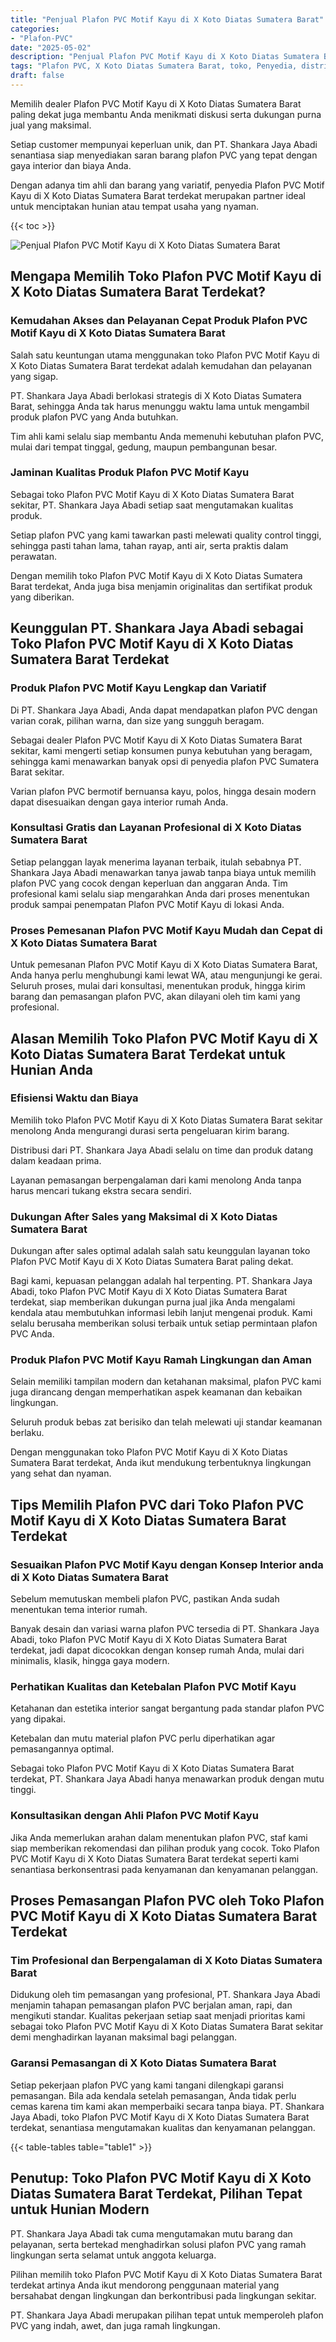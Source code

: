 ```yaml
---
title: "Penjual Plafon PVC Motif Kayu di X Koto Diatas Sumatera Barat"
categories: 
- "Plafon-PVC"
date: "2025-05-02"
description: "Penjual Plafon PVC Motif Kayu di X Koto Diatas Sumatera Barat bagi rumah, kantor, serta toko. Produk terbaik, beragam motif, variasi warna menarik, dengan servis penempatan oleh teknisi berpengalaman serta garansi resmi!|Layanan penjualan Plafon PVC Motif Kayu di X Koto Diatas Sumatera Barat untuk keperluan hunian, kantor, atau toko, beserta material unggulan dan instalasi oleh tim profesional dan jaminan resmi.|Solusi Plafon PVC Motif Kayu di X Koto Diatas Sumatera Barat yang andal untuk rumah, perkantoran, dan toko, dengan material berkualitas dan penempatan oleh teknisi profesional dan jaminan resmi.|Penjualan Plafon PVC Motif Kayu di X Koto Diatas Sumatera Barat bagi tempat tinggal, office, serta ritel, dengan material terbaik dan instalasi oleh tenaga ahli berpengalaman, disertai dengan garansi resmi.}"
tags: "Plafon PVC, X Koto Diatas Sumatera Barat, toko, Penyedia, distributor"
draft: false
---
```


Memilih dealer Plafon PVC Motif Kayu di X Koto Diatas Sumatera Barat paling dekat juga membantu Anda menikmati diskusi serta dukungan purna jual yang maksimal.

Setiap customer mempunyai keperluan unik, dan PT. Shankara Jaya Abadi senantiasa siap menyediakan saran barang plafon PVC yang tepat dengan gaya interior dan biaya Anda.

Dengan adanya tim ahli dan barang yang variatif, penyedia Plafon PVC Motif Kayu di X Koto Diatas Sumatera Barat terdekat merupakan partner ideal untuk menciptakan hunian atau tempat usaha yang nyaman.

{{< toc >}}

![Penjual Plafon PVC Motif Kayu di X Koto Diatas Sumatera Barat](/images/Plafon-PVC/Penjual-Plafon-PVC-Motif-Kayu-di-X-Koto-Diatas-Sumatera-Barat.png)


## Mengapa Memilih Toko Plafon PVC Motif Kayu di X Koto Diatas Sumatera Barat Terdekat?

### Kemudahan Akses dan Pelayanan Cepat Produk Plafon PVC Motif Kayu di X Koto Diatas Sumatera Barat

Salah satu keuntungan utama menggunakan toko Plafon PVC Motif Kayu di X Koto Diatas Sumatera Barat terdekat adalah kemudahan dan pelayanan yang sigap.

PT. Shankara Jaya Abadi berlokasi strategis di X Koto Diatas Sumatera Barat, sehingga Anda tak harus menunggu waktu lama untuk mengambil produk plafon PVC yang Anda butuhkan.

Tim ahli kami selalu siap membantu Anda memenuhi kebutuhan plafon PVC, mulai dari tempat tinggal, gedung, maupun pembangunan besar.

### Jaminan Kualitas Produk Plafon PVC Motif Kayu

Sebagai toko Plafon PVC Motif Kayu di X Koto Diatas Sumatera Barat sekitar, PT. Shankara Jaya Abadi setiap saat mengutamakan kualitas produk.

Setiap plafon PVC yang kami tawarkan pasti melewati quality control tinggi, sehingga pasti tahan lama, tahan rayap, anti air, serta praktis dalam perawatan.

Dengan memilih toko Plafon PVC Motif Kayu di X Koto Diatas Sumatera Barat terdekat, Anda juga bisa menjamin originalitas dan sertifikat produk yang diberikan.

## Keunggulan PT. Shankara Jaya Abadi sebagai Toko Plafon PVC Motif Kayu di X Koto Diatas Sumatera Barat Terdekat

### Produk Plafon PVC Motif Kayu Lengkap dan Variatif

Di PT. Shankara Jaya Abadi, Anda dapat mendapatkan plafon PVC dengan varian corak, pilihan warna, dan size yang sungguh beragam.

Sebagai dealer Plafon PVC Motif Kayu di X Koto Diatas Sumatera Barat sekitar, kami mengerti setiap konsumen punya kebutuhan yang beragam, sehingga kami menawarkan banyak opsi di penyedia plafon PVC Sumatera Barat sekitar.

Varian plafon PVC bermotif bernuansa kayu, polos, hingga desain modern dapat disesuaikan dengan gaya interior rumah Anda.

### Konsultasi Gratis dan Layanan Profesional di X Koto Diatas Sumatera Barat

Setiap pelanggan layak menerima layanan terbaik, itulah sebabnya PT. Shankara Jaya Abadi menawarkan tanya jawab tanpa biaya untuk memilih plafon PVC yang cocok dengan keperluan dan anggaran Anda. Tim profesional kami selalu siap mengarahkan Anda dari proses menentukan produk sampai penempatan Plafon PVC Motif Kayu di lokasi Anda.

### Proses Pemesanan Plafon PVC Motif Kayu Mudah dan Cepat di X Koto Diatas Sumatera Barat

Untuk pemesanan Plafon PVC Motif Kayu di X Koto Diatas Sumatera Barat, Anda hanya perlu menghubungi kami lewat WA, atau mengunjungi ke gerai. Seluruh proses, mulai dari konsultasi, menentukan produk, hingga kirim barang dan pemasangan plafon PVC, akan dilayani oleh tim kami yang profesional.

## Alasan Memilih Toko Plafon PVC Motif Kayu di X Koto Diatas Sumatera Barat Terdekat untuk Hunian Anda

### Efisiensi Waktu dan Biaya

Memilih toko Plafon PVC Motif Kayu di X Koto Diatas Sumatera Barat sekitar menolong Anda mengurangi durasi serta pengeluaran kirim barang.

Distribusi dari PT. Shankara Jaya Abadi selalu on time dan produk datang dalam keadaan prima.

Layanan pemasangan berpengalaman dari kami menolong Anda tanpa harus mencari tukang ekstra secara sendiri.

### Dukungan After Sales yang Maksimal di X Koto Diatas Sumatera Barat

Dukungan after sales optimal adalah salah satu keunggulan layanan toko Plafon PVC Motif Kayu di X Koto Diatas Sumatera Barat paling dekat.

Bagi kami, kepuasan pelanggan adalah hal terpenting. PT. Shankara Jaya Abadi, toko Plafon PVC Motif Kayu di X Koto Diatas Sumatera Barat terdekat, siap memberikan dukungan purna jual jika Anda mengalami kendala atau membutuhkan informasi lebih lanjut mengenai produk. Kami selalu berusaha memberikan solusi terbaik untuk setiap permintaan plafon PVC Anda.

### Produk Plafon PVC Motif Kayu Ramah Lingkungan dan Aman

Selain memiliki tampilan modern dan ketahanan maksimal, plafon PVC kami juga dirancang dengan memperhatikan aspek keamanan dan kebaikan lingkungan.

Seluruh produk bebas zat berisiko dan telah melewati uji standar keamanan berlaku.

Dengan menggunakan toko Plafon PVC Motif Kayu di X Koto Diatas Sumatera Barat terdekat, Anda ikut mendukung terbentuknya lingkungan yang sehat dan nyaman.

## Tips Memilih Plafon PVC dari Toko Plafon PVC Motif Kayu di X Koto Diatas Sumatera Barat Terdekat

### Sesuaikan Plafon PVC Motif Kayu dengan Konsep Interior anda di X Koto Diatas Sumatera Barat

Sebelum memutuskan membeli plafon PVC, pastikan Anda sudah menentukan tema interior rumah.

Banyak desain dan variasi warna plafon PVC tersedia di PT. Shankara Jaya Abadi, toko Plafon PVC Motif Kayu di X Koto Diatas Sumatera Barat terdekat, jadi dapat dicocokkan dengan konsep rumah Anda, mulai dari minimalis, klasik, hingga gaya modern.

### Perhatikan Kualitas dan Ketebalan Plafon PVC Motif Kayu

Ketahanan dan estetika interior sangat bergantung pada standar plafon PVC yang dipakai.

Ketebalan dan mutu material plafon PVC perlu diperhatikan agar pemasangannya optimal.

Sebagai toko Plafon PVC Motif Kayu di X Koto Diatas Sumatera Barat terdekat, PT. Shankara Jaya Abadi hanya menawarkan produk dengan mutu tinggi.

### Konsultasikan dengan Ahli Plafon PVC Motif Kayu

Jika Anda memerlukan arahan dalam menentukan plafon PVC, staf kami siap memberikan rekomendasi dan pilihan produk yang cocok. Toko Plafon PVC Motif Kayu di X Koto Diatas Sumatera Barat terdekat seperti kami senantiasa berkonsentrasi pada kenyamanan dan kenyamanan pelanggan.

## Proses Pemasangan Plafon PVC oleh Toko Plafon PVC Motif Kayu di X Koto Diatas Sumatera Barat Terdekat

### Tim Profesional dan Berpengalaman di X Koto Diatas Sumatera Barat

Didukung oleh tim pemasangan yang profesional, PT. Shankara Jaya Abadi menjamin tahapan pemasangan plafon PVC berjalan aman, rapi, dan mengikuti standar. Kualitas pekerjaan setiap saat menjadi prioritas kami sebagai toko Plafon PVC Motif Kayu di X Koto Diatas Sumatera Barat sekitar demi menghadirkan layanan maksimal bagi pelanggan.

### Garansi Pemasangan di X Koto Diatas Sumatera Barat

Setiap pekerjaan plafon PVC yang kami tangani dilengkapi garansi pemasangan. Bila ada kendala setelah pemasangan, Anda tidak perlu cemas karena tim kami akan memperbaiki secara tanpa biaya. PT. Shankara Jaya Abadi, toko Plafon PVC Motif Kayu di X Koto Diatas Sumatera Barat terdekat, senantiasa mengutamakan kualitas dan kenyamanan pelanggan.

{{< table-tables table="table1" >}}

## Penutup: Toko Plafon PVC Motif Kayu di X Koto Diatas Sumatera Barat Terdekat, Pilihan Tepat untuk Hunian Modern

PT. Shankara Jaya Abadi tak cuma mengutamakan mutu barang dan pelayanan, serta bertekad menghadirkan solusi plafon PVC yang ramah lingkungan serta selamat untuk anggota keluarga.

Pilihan memilih toko Plafon PVC Motif Kayu di X Koto Diatas Sumatera Barat terdekat artinya Anda ikut mendorong penggunaan material yang bersahabat dengan lingkungan dan berkontribusi pada lingkungan sekitar.

PT. Shankara Jaya Abadi merupakan pilihan tepat untuk memperoleh plafon PVC yang indah, awet, dan juga ramah lingkungan.